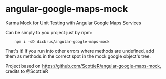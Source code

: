 # angular-google-maps-mock
Karma Mock for Unit Testing with Angular Google Maps Services

Can be simply to you project just by npm:
```
    npm i -sD dicbrus/angular-google-maps-mock
```

That's it!  If you run into other errors where methods are undefined, add them as methods in the correct spot in the mock google object's tree.

Project based on https://github.com/ScottieR/angular-google-maps-mock, credits to @ScottieR
